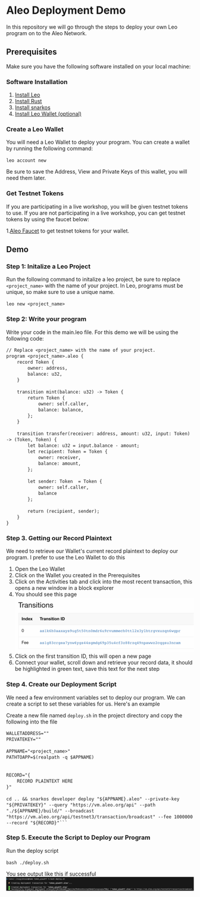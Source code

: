 # Aleo Deployment Demo

In this repository we will go through the steps to deploy your own Leo program on to the Aleo Network.

## Prerequisites

Make sure you have the following software installed on your local machine:

### Software Installation

1. [Install Leo](https://developer.aleo.org/leo/installation)
2. [Install Rust](https://www.rust-lang.org/tools/install)
3. [Install snarkos](https://developer.aleo.org/testnet/getting_started/installation/)
4. [Install Leo Wallet (optional)](https://leo.app/)

### Create a Leo Wallet

You will need a Leo Wallet to deploy your program. You can create a wallet by running the following command:

`leo account new`

Be sure to save the Address, View and Private Keys of this wallet, you will need them later.

### Get Testnet Tokens

If you are participating in a live workshop, you will be given testnet tokens to use. If you are not participating in a live workshop, you can get testnet tokens by using the faucet below:

1.[Aleo Faucet](https://faucet.aleo.org/) to get testnet tokens for your wallet.

## Demo

### Step 1: Initalize a Leo Project

Run the following command to initalize a leo project, be sure to replace `<project_name>` with the name of your project.
In Leo, programs must be unique, so make sure to use a unique name.

`leo new <project_name>`

### Step 2: Write your program

Write your code in the main.leo file. For this demo we will be using the following code:

```
// Replace <project_name> with the name of your project.
program <project_name>.aleo {
    record Token {
        owner: address,
        balance: u32,
    }

    transition mint(balance: u32) -> Token {
        return Token {
            owner: self.caller,
            balance: balance,
        };
    }

    transition transfer(receiver: address, amount: u32, input: Token) -> (Token, Token) {
        let balance: u32 = input.balance - amount;
        let recipient: Token = Token {
            owner: receiver,
            balance: amount,
        };

        let sender: Token  = Token {
            owner: self.caller,
            balance
        };

        return (recipient, sender);
    }
}
```

### Step 3. Getting our Record Plaintext

We need to retrieve our Wallet's current record plaintext to deploy our program. I prefer to use the Leo Wallet to do this

1. Open the Leo Wallet
2. Click on the Wallet you created in the Prerequisites
3. Click on the Activities tab and click into the most recent transaction, this opens a new window in a block explorer
4. You should see this page
   ![](./transitions.png)
5. Click on the first transition ID, this will open a new page
6. Connect your wallet, scroll down and retrieve your record data, it should be highlighted in green text, save this text for the next step

### Step 4. Create our Deployment Script

We need a few environment variables set to deploy our program. We can create a script to set these variables for us.
Here's an example

Create a new file named `deploy.sh` in the project directory and copy the following into the file

````
WALLETADDRESS=""
PRIVATEKEY=""

APPNAME="<project_name>"
PATHTOAPP=$(realpath -q $APPNAME)


RECORD="{
    RECORD PLAINTEXT HERE
}"

cd .. && snarkos developer deploy "${APPNAME}.aleo" --private-key "${PRIVATEKEY}" --query "https://vm.aleo.org/api" --path "./${APPNAME}/build/" --broadcast "https://vm.aleo.org/api/testnet3/transaction/broadcast" --fee 1000000 --record "${RECORD}"```
````

### Step 5. Execute the Script to Deploy our Program

Run the deploy script

`bash ./deploy.sh`

You see output like this if successful
![](./deployment_success.png)
